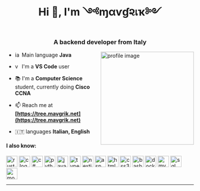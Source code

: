 <h1 align="center">Hi 👋, I'm ༺ɱαѵɠ૨เҡ༻</h1>
<h3 align="center">A backend developer from Italy</h3>

<img align="right" height="250" alt="profile image" src="https://avatars.githubusercontent.com/u/79848516?v=4">

<div align="left">

  - <img src="https://cdn.jsdelivr.net/gh/devicons/devicon/icons/java/java-original.svg" alt="java logo" style="width: 1em; height: 1em;"/> Main language **Java**

  - <img src="https://cdn.jsdelivr.net/gh/devicons/devicon/icons/vscode/vscode-original.svg" alt="vscode logo" style="width: 1em; height: 1em;"/> I'm a **VS Code** user

  - 📚 I'm a **Computer Science** student, currently doing **Cisco CCNA**

  - 📫 Reach me at **[https://tree.mavgrik.net](https://tree.mavgrik.net)**

  - 🇮🇹 languages **Italian, English**

</div>
<h4>I also know:</h4>
<div>
  <img src="https://cdn.jsdelivr.net/gh/devicons/devicon/icons/rust/rust-original.svg" height="30" alt="rust logo"/>
  <img src="https://cdn.jsdelivr.net/gh/devicons/devicon/icons/c/c-original.svg" height="30" alt="c logo"/>
  <img src="https://cdn.jsdelivr.net/gh/devicons/devicon/icons/csharp/csharp-original.svg" height="30" alt="c# logo"/>
  <img src="https://cdn.jsdelivr.net/gh/devicons/devicon/icons/python/python-original.svg" height="30" alt="python logo"/>
  <img src="https://cdn.jsdelivr.net/gh/devicons/devicon/icons/javascript/javascript-original.svg" height="30" alt="javascript logo"/>
  <img src="https://cdn.jsdelivr.net/gh/devicons/devicon/icons/typescript/typescript-original.svg" height="30" alt="typescript logo"/>
  <img src="https://cdn.jsdelivr.net/gh/devicons/devicon/icons/nextjs/nextjs-original.svg" height="30" alt="nextjs logo"/>
  <img src="https://cdn.jsdelivr.net/gh/devicons/devicon/icons/dotnetcore/dotnetcore-original.svg" height="30" alt="asp.net logo"/>
  <img src="https://cdn.jsdelivr.net/gh/devicons/devicon/icons/html5/html5-original.svg" height="30" alt="html5 logo"/>
  <img src="https://cdn.jsdelivr.net/gh/devicons/devicon/icons/css3/css3-original.svg" height="30" alt="css3 logo"/>
  <img src="https://cdn.jsdelivr.net/gh/devicons/devicon/icons/bash/bash-original.svg" height="30" alt="bash logo"/>
  <img src="https://cdn.jsdelivr.net/gh/devicons/devicon/icons/docker/docker-original.svg" height="30" alt="docker logo"/>
  <img src="https://cdn.jsdelivr.net/gh/devicons/devicon/icons/mysql/mysql-original.svg" height="30" alt="mysql logo"/>
  <img src="https://cdn.jsdelivr.net/gh/devicons/devicon/icons/microsoftsqlserver/microsoftsqlserver-plain.svg" height="30" alt="sql server logo"/>
  <img src="https://cdn.jsdelivr.net/gh/devicons/devicon/icons/mongodb/mongodb-original.svg" height="30" alt="mongodb logo"/>
</div>

---
